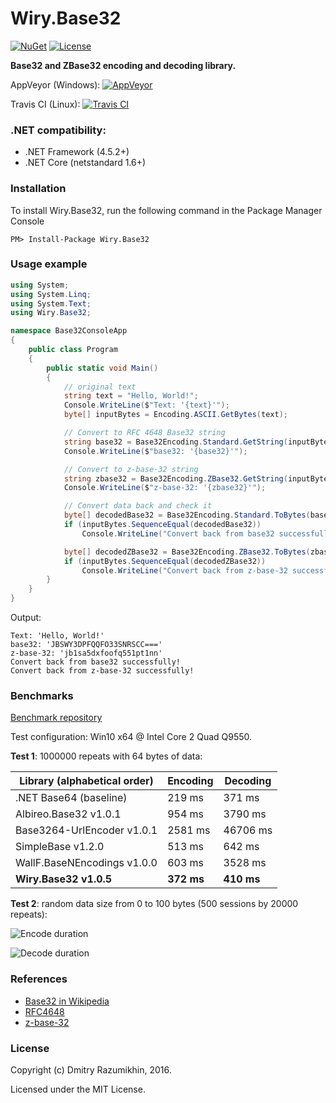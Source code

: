 # Wiry.Base32

[![NuGet](https://img.shields.io/nuget/v/Wiry.Base32.svg)](https://www.nuget.org/packages/Wiry.Base32) [![License](https://img.shields.io/github/license/wiry-net/base32.svg)](https://github.com/wiry-net/Base32/blob/master/LICENSE)

**Base32 and ZBase32 encoding and decoding library.**

AppVeyor (Windows): [![AppVeyor](https://ci.appveyor.com/api/projects/status/o4vfx9fx35vfmh37?svg=true)](https://ci.appveyor.com/project/dmitry-ra/base32)

Travis CI (Linux): [![Travis CI](https://travis-ci.org/wiry-net/Base32.svg?branch=master)](https://travis-ci.org/wiry-net/Base32)

### .NET compatibility:
- .NET Framework (4.5.2+)
- .NET Core (netstandard 1.6+)

### Installation

To install Wiry.Base32, run the following command in the Package Manager Console
```
PM> Install-Package Wiry.Base32
```

### Usage example

```csharp
using System;
using System.Linq;
using System.Text;
using Wiry.Base32;

namespace Base32ConsoleApp
{
    public class Program
    {
        public static void Main()
        {
            // original text
            string text = "Hello, World!";
            Console.WriteLine($"Text: '{text}'");
            byte[] inputBytes = Encoding.ASCII.GetBytes(text);

            // Convert to RFC 4648 Base32 string
            string base32 = Base32Encoding.Standard.GetString(inputBytes);
            Console.WriteLine($"base32: '{base32}'");

            // Convert to z-base-32 string
            string zbase32 = Base32Encoding.ZBase32.GetString(inputBytes);
            Console.WriteLine($"z-base-32: '{zbase32}'");

            // Convert data back and check it
            byte[] decodedBase32 = Base32Encoding.Standard.ToBytes(base32);
            if (inputBytes.SequenceEqual(decodedBase32))
                Console.WriteLine("Convert back from base32 successfully!");

            byte[] decodedZBase32 = Base32Encoding.ZBase32.ToBytes(zbase32);
            if (inputBytes.SequenceEqual(decodedZBase32))
                Console.WriteLine("Convert back from z-base-32 successfully!");
        }
    }
}
```
Output:
```
Text: 'Hello, World!'
base32: 'JBSWY3DPFQQFO33SNRSCC==='
z-base-32: 'jb1sa5dxfoofq551pt1nn'
Convert back from base32 successfully!
Convert back from z-base-32 successfully!
```
### Benchmarks

[Benchmark repository](https://github.com/dmitry-ra/benchmarks/tree/master/comparative/Base32Encoding)

Test configuration: Win10 x64 @ Intel Core 2 Quad Q9550.

**Test 1**: 1000000 repeats with 64 bytes of data:

|  Library (alphabetical order) | Encoding | Decoding   |
|  ---------------------------- | -------- | --------   |
|  .NET Base64 (baseline)       |  219 ms  |  371 ms    |
|  Albireo.Base32 v1.0.1        |  954 ms  |  3790 ms   |
|  Base3264-UrlEncoder v1.0.1   |  2581 ms |  46706 ms  |
|  SimpleBase v1.2.0            |  513 ms  |  642 ms    |
|  WallF.BaseNEncodings v1.0.0  |  603 ms  |  3528 ms   |
|**Wiry.Base32 v1.0.5**         |**372 ms**|**410 ms**  |

**Test 2**: random data size from 0 to 100 bytes (500 sessions by 20000 repeats):

![Encode duration](https://raw.githubusercontent.com/dmitry-ra/benchmarks/master/comparative/Base32Encoding/Base32BenchmarkNet452/results/encode-duration-chart-920x515.png)

![Decode duration](https://raw.githubusercontent.com/dmitry-ra/benchmarks/master/comparative/Base32Encoding/Base32BenchmarkNet452/results/decode-duration-chart-920x515.png)

### References
- [Base32 in Wikipedia](https://en.wikipedia.org/wiki/Base32)
- [RFC4648](https://tools.ietf.org/html/rfc4648)
- [z-base-32](https://philzimmermann.com/docs/human-oriented-base-32-encoding.txt)

### License
Copyright (c) Dmitry Razumikhin, 2016.

Licensed under the MIT License.
